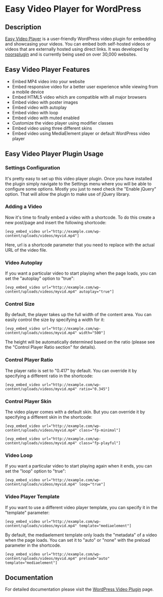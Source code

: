 # Easy Video Player for WordPress

## Description

[Easy Video Player](https://noorsplugin.com/wordpress-video-plugin/) is a user-friendly WordPress video plugin for embedding and showcasing your videos. You can embed both self-hosted videos or videos that are externally hosted using direct links. It was developed by [noorsplugin](https://noorsplugin.com/) and is currently being used on over 30,000 websites.

## Easy Video Player Features

* Embed MP4 video into your website
* Embed responsive video for a better user experience while viewing from a mobile device
* Embed HTML5 video which are compatible with all major browsers
* Embed video with poster images
* Embed video with autoplay
* Embed video with loop
* Embed video with muted enabled
* Customize the video player using modifier classes
* Embed video using three different skins
* Embed video using MediaElement player or default WordPress video player

## Easy Video Player Plugin Usage

### Settings Configuration

It's pretty easy to set up this video player plugin. Once you have installed the plugin simply navigate to the Settings menu where you will be able to configure some options. Mostly you just to need check the "Enable jQuery" option. That will allow the plugin to make use of jQuery library.

### Adding a Video

Now it's time to finally embed a video with a shortcode. To do this create a new post/page and insert the following shortcode:
```
[evp_embed_video url="http://example.com/wp-content/uploads/videos/myvid.mp4"]
```
Here, url is a shortcode parameter that you need to replace with the actual URL of the video file.

### Video Autoplay

If you want a particular video to start playing when the page loads, you can set the "autoplay" option to "true":
```
[evp_embed_video url="http://example.com/wp-content/uploads/videos/myvid.mp4" autoplay="true"]
```
### Control Size

By default, the player takes up the full width of the content area. You can easily control the size by specifying a width for it:
```
[evp_embed_video url="http://example.com/wp-content/uploads/videos/myvid.mp4" width="500"]
```
The height will be automatically determined based on the ratio (please see the "Control Player Ratio section" for details).

### Control Player Ratio

The player ratio is set to "0.417" by default. You can override it by specifying a different ratio in the shortcode:
```
[evp_embed_video url="http://example.com/wp-content/uploads/videos/myvid.mp4" ratio="0.345"]
```
### Control Player Skin

The video player comes with a default skin. But you can override it by specifying a different skin in the shortcode:
```
[evp_embed_video url="http://example.com/wp-content/uploads/videos/myvid.mp4" class="fp-minimal"]

[evp_embed_video url="http://example.com/wp-content/uploads/videos/myvid.mp4" class="fp-playful"]
```
### Video Loop

If you want a particular video to start playing again when it ends, you can set the "loop" option to "true":
```
[evp_embed_video url="http://example.com/wp-content/uploads/videos/myvid.mp4" loop="true"]
```
### Video Player Template

If you want to use a different video player template, you can specify it in the "template" parameter:
```
[evp_embed_video url="http://example.com/wp-content/uploads/videos/myvid.mp4" template="mediaelement"]
```
By default, the mediaelement template only loads the "metadata" of a video when the page loads. You can set it to "auto" or "none" with the preload parameter in the shortcode.
```
[evp_embed_video url="http://example.com/wp-content/uploads/videos/myvid.mp4" preload="auto" template="mediaelement"]
```
## Documentation
For detailed documentation please visit the [WordPress Video Plugin](https://noorsplugin.com/wordpress-video-plugin/) page.
